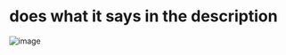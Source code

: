 # does what it says in the description
![image](https://github.com/user-attachments/assets/db8a4761-ac79-45ff-9b57-7e63392890ad)
